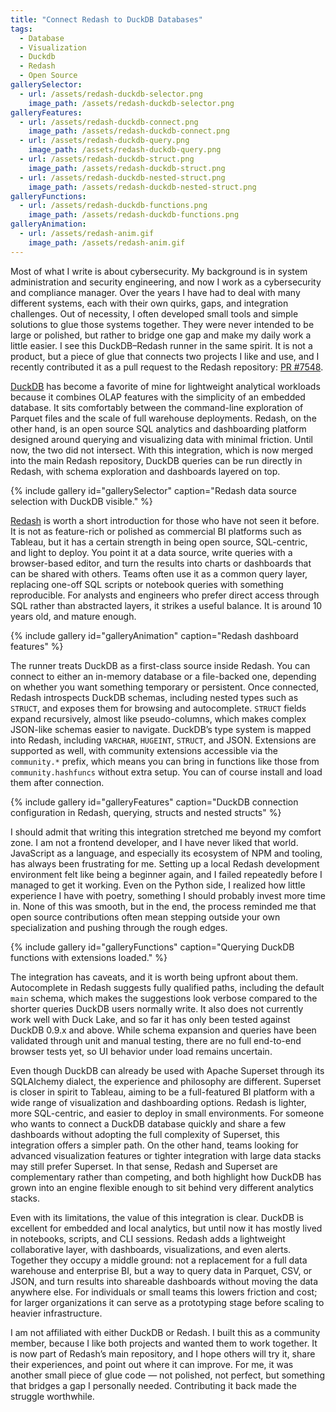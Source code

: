 ```yaml
---
title: "Connect Redash to DuckDB Databases"
tags:
  - Database
  - Visualization
  - Duckdb
  - Redash
  - Open Source
gallerySelector:
  - url: /assets/redash-duckdb-selector.png
    image_path: /assets/redash-duckdb-selector.png
galleryFeatures:
  - url: /assets/redash-duckdb-connect.png
    image_path: /assets/redash-duckdb-connect.png
  - url: /assets/redash-duckdb-query.png
    image_path: /assets/redash-duckdb-query.png
  - url: /assets/redash-duckdb-struct.png
    image_path: /assets/redash-duckdb-struct.png
  - url: /assets/redash-duckdb-nested-struct.png
    image_path: /assets/redash-duckdb-nested-struct.png
galleryFunctions:
  - url: /assets/redash-duckdb-functions.png
    image_path: /assets/redash-duckdb-functions.png
galleryAnimation:
  - url: /assets/redash-anim.gif
    image_path: /assets/redash-anim.gif
---
```


Most of what I write is about cybersecurity. My background is in system administration and security engineering, and now I work as a cybersecurity and compliance manager. Over the years I have had to deal with many different systems, each with their own quirks, gaps, and integration challenges. Out of necessity, I often developed small tools and simple solutions to glue those systems together. They were never intended to be large or polished, but rather to bridge one gap and make my daily work a little easier. I see this DuckDB–Redash runner in the same spirit. It is not a product, but a piece of glue that connects two projects I like and use, and I recently contributed it as a pull request to the Redash repository: [PR #7548](https://github.com/getredash/redash/pull/7548).

[DuckDB](https://duckdb.org/) has become a favorite of mine for lightweight analytical workloads because it combines OLAP features with the simplicity of an embedded database. It sits comfortably between the command-line exploration of Parquet files and the scale of full warehouse deployments. Redash, on the other hand, is an open source SQL analytics and dashboarding platform designed around querying and visualizing data with minimal friction. Until now, the two did not intersect. With this integration, which is now merged into the main Redash repository, DuckDB queries can be run directly in Redash, with schema exploration and dashboards layered on top.

{% include gallery id="gallerySelector" caption="Redash data source selection with DuckDB visible." %}

[Redash](https://redash.io/) is worth a short introduction for those who have not seen it before. It is not as feature-rich or polished as commercial BI platforms such as Tableau, but it has a certain strength in being open source, SQL-centric, and light to deploy. You point it at a data source, write queries with a browser-based editor, and turn the results into charts or dashboards that can be shared with others. Teams often use it as a common query layer, replacing one-off SQL scripts or notebook queries with something reproducible. For analysts and engineers who prefer direct access through SQL rather than abstracted layers, it strikes a useful balance. It is around 10 years old, and mature enough.

{% include gallery id="galleryAnimation" caption="Redash dashboard features" %}

The runner treats DuckDB as a first-class source inside Redash. You can connect to either an in-memory database or a file-backed one, depending on whether you want something temporary or persistent. Once connected, Redash introspects DuckDB schemas, including nested types such as `STRUCT`, and exposes them for browsing and autocomplete. `STRUCT` fields expand recursively, almost like pseudo-columns, which makes complex JSON-like schemas easier to navigate. DuckDB’s type system is mapped into Redash, including `VARCHAR`, `HUGEINT`, `STRUCT`, and JSON. Extensions are supported as well, with community extensions accessible via the `community.*` prefix, which means you can bring in functions like those from `community.hashfuncs` without extra setup. You can of course install and load them after connection.

{% include gallery id="galleryFeatures" caption="DuckDB connection configuration in Redash, querying, structs and nested structs" %}

I should admit that writing this integration stretched me beyond my comfort zone. I am not a frontend developer, and I have never liked that world. JavaScript as a language, and especially its ecosystem of NPM and tooling, has always been frustrating for me. Setting up a local Redash development environment felt like being a beginner again, and I failed repeatedly before I managed to get it working. Even on the Python side, I realized how little experience I have with poetry, something I should probably invest more time in. None of this was smooth, but in the end, the process reminded me that open source contributions often mean stepping outside your own specialization and pushing through the rough edges.

{% include gallery id="galleryFunctions" caption="Querying DuckDB functions with extensions loaded." %}

The integration has caveats, and it is worth being upfront about them. Autocomplete in Redash suggests fully qualified paths, including the default `main` schema, which makes the suggestions look verbose compared to the shorter queries DuckDB users normally write. It also does not currently work well with Duck Lake, and so far it has only been tested against DuckDB 0.9.x and above. While schema expansion and queries have been validated through unit and manual testing, there are no full end-to-end browser tests yet, so UI behavior under load remains uncertain.

Even though DuckDB can already be used with Apache Superset through its SQLAlchemy dialect, the experience and philosophy are different. Superset is closer in spirit to Tableau, aiming to be a full-featured BI platform with a wide range of visualization and dashboarding options. Redash is lighter, more SQL-centric, and easier to deploy in small environments. For someone who wants to connect a DuckDB database quickly and share a few dashboards without adopting the full complexity of Superset, this integration offers a simpler path. On the other hand, teams looking for advanced visualization features or tighter integration with large data stacks may still prefer Superset. In that sense, Redash and Superset are complementary rather than competing, and both highlight how DuckDB has grown into an engine flexible enough to sit behind very different analytics stacks.

Even with its limitations, the value of this integration is clear. DuckDB is excellent for embedded and local analytics, but until now it has mostly lived in notebooks, scripts, and CLI sessions. Redash adds a lightweight collaborative layer, with dashboards, visualizations, and even alerts. Together they occupy a middle ground: not a replacement for a full data warehouse and enterprise BI, but a way to query data in Parquet, CSV, or JSON, and turn results into shareable dashboards without moving the data anywhere else. For individuals or small teams this lowers friction and cost; for larger organizations it can serve as a prototyping stage before scaling to heavier infrastructure.

I am not affiliated with either DuckDB or Redash. I built this as a community member, because I like both projects and wanted them to work together. It is now part of Redash’s main repository, and I hope others will try it, share their experiences, and point out where it can improve. For me, it was another small piece of glue code — not polished, not perfect, but something that bridges a gap I personally needed. Contributing it back made the struggle worthwhile.
